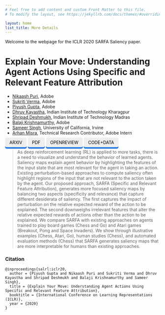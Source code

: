 ```yaml
---
# Feel free to add content and custom Front Matter to this file.
# To modify the layout, see https://jekyllrb.com/docs/themes/#overriding-theme-defaults

layout: home
list_title: More Details
---
```


<style>
.button {
  background-color: #eeeeee;
  box-shadow: 0 5px 0 #2a7ae2;
  color: black;
  padding: 0.5em 1em;
  position: relative;
  text-decoration: none;
  text-transform: uppercase;
  border-radius: 5px;
  border-color: black;
}

.button-left {
  border-radius: 5px 0px 0px 5px;
}

.button:hover {
  background-color: #cccccc;
  text-decoration: none;
}

.button:active {
  box-shadow: none;
  top: 5px;
}
</style>

Welcome to the webpage for the ICLR 2020 SARFA Saliency paper.

# Explain Your Move: Understanding Agent Actions Using Specific and Relevant Feature Attribution

* [Nikaash Puri](https://www.linkedin.com/in/nikaash-puri/), Adobe
* [Sukriti Verma](https://www.linkedin.com/in/sukritivermaa/), Adobe
* [Piyush Gupta](https://www.linkedin.com/in/piyushgupta22/), Adobe
* [Dhruv Kayastha](https://www.linkedin.com/in/dhruvkayastha/), Indian Institute of Technology Kharagpur
* [Shripad Deshmukh](https://www.linkedin.com/in/shripad-deshmukh/), Indian Institute of Technology Madras
* [Balaji Krishnamurthy](https://www.linkedin.com/in/balaji-krishnamurthy-4241695/), Adobe
* [Sameer Singh](http://sameersingh.org/), University of California, Irvine
* [Arhan Misra](https://www.linkedin.com/mwlite/in/arhan-misra-6001481b8), Technical Research Contributor, Adobe Intern

<a href="https://arxiv.org/abs/1912.12191" class="button">ArXiv</a>
<a href="https://arxiv.org/pdf/1912.12191.pdf" class="button">PDF</a>
<a href="https://openreview.net/forum?id=SJgzLkBKPB" class="button">OpenReview</a>
<a href="https://github.com/nikaashpuri/sarfa-saliency" class="button">Code+Data</a>

> As deep reinforcement learning (RL) is applied to more tasks, there is a need to visualize and understand the behavior of learned agents. Saliency maps explain agent behavior by highlighting the features of the input state that are most relevant for the agent in taking an action. Existing perturbation-based approaches to compute saliency often highlight regions of the input that are not relevant to the action taken by the agent. Our proposed approach, SARFA (Specific and Relevant Feature Attribution), generates more focused saliency maps by balancing two aspects (specificity and relevance) that capture different desiderata of saliency. The first captures the impact of perturbation on the relative expected reward of the action to be explained. The second downweighs irrelevant features that alter the relative expected rewards of actions other than the action to be explained. We compare SARFA with existing approaches on agents trained to play board games (Chess and Go) and Atari games (Breakout, Pong and Space Invaders). We show through illustrative examples (Chess, Atari, Go), human studies (Chess), and automated evaluation methods (Chess) that SARFA generates saliency maps that are more interpretable for humans than existing approaches.

### Citation

```(bibtex)
@inproceedings{salrl:iclr20,
  author = {Piyush Gupta and Nikaash Puri and Sukriti Verma and Dhruv Kayastha and Shripad Deshmukh and Balaji Krishnamurthy and Sameer Singh},
  title = {Explain Your Move: Understanding Agent Actions Using Specific and Relevant Feature Attribution},
  booktitle = {International Conference on Learning Representations (ICLR)},
  year = {2020}
}
```

